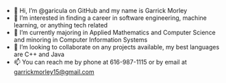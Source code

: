 - 👋 Hi, I’m @garicula on GitHub and my name is Garrick Morley
- 👀 I’m interested in finding a career in software engineering, machine learning, or anything tech related
- 🌱 I’m currently majoring in Applied Mathematics and Computer Science and minoring in Computer Information Systems
- 💞️ I’m looking to collaborate on any projects available, my best languages are C++ and Java
- 📫 You can reach me by phone at 616-987-1115 or by email at garrickmorley15@gmail.com


